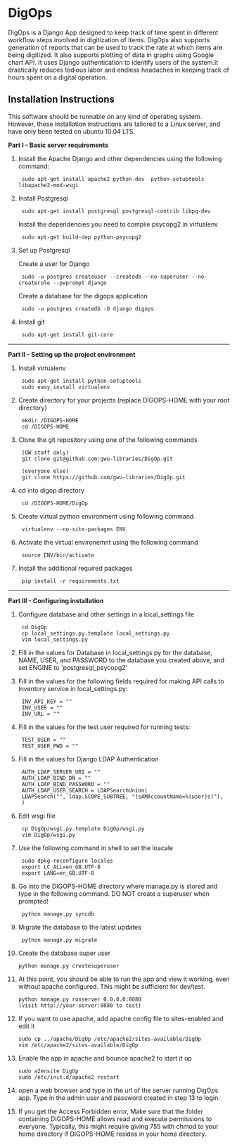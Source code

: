 DigOps
======

DigOps is a Django App designed to keep track of time spent in different 
workflow steps involved in digitization of items. DigOps also supports generation
of reports that can be used to track the rate at which items are being digitized.
It also supports plotting of data in graphs using Google chart API.
It uses Django authentication to identify users of the system.It drastically 
reduces tedious labor and endless headaches in keeping track of hours spent 
on a digital operation.

Installation Instructions
-------------------------

This software should be runnable on any kind of operating system. However, 
these installation instructions are tailored to a Linux server, and have
only been tested on ubuntu 10.04 LTS.

**Part I - Basic server requirements**

1. Install the Apache Django and other dependencies using the following command:

        sudo apt-get install apache2 python-dev  python-setuptools libapache2-mod-wsgi

2. Install Postgresql
        
        sudo apt-get install postgresql postgresql-contrib libpq-dev
   
   Install the dependencies you need to compile psycopg2 in virtualenv

        sudo apt-get build-dep python-psycopg2

3. Set up Postgresql

   Create a user for Django

        sudo -u postgres createuser --createdb --no-superuser --no-createrole --pwprompt django

   Create a database for the digops application

        sudo -u postgres createdb -O django digops

4. Install git

        sudo apt-get install git-core


- - -

**Part II - Setting up the project environment**

1. Install virtualenv

        sudo apt-get install python-setuptools
        sudo easy_install virtualenv

2. Create directory for your projects (replace DIGOPS-HOME with your root directory)

        mkdir /DIGOPS-HOME
        cd /DISOPS-HOME

3. Clone the git repository using one of the following commands 

        (GW staff only)
        git clone git@github.com:gwu-libraries/DigOp.git

        (everyone else)
        git clone https://github.com/gwu-libraries/DigOp.git

4. cd into digop directory

        cd /DIGOPS-HOME/DigOp

5. Create virtual python environment using following command 

        virtualenv --no-site-packages ENV
        
6. Activate the virtual environemnt using the following command

        source ENV/bin/activate

7. Install the additional required packages

        pip install -r requirements.txt


- - -

**Part III - Configuring installation**

1. Configure database and other settings in a local_settings file

        cd DigOp
        cp local_settings.py.template local_settings.py
        vim local_settings.py

2. Fill in the values for Database in local_settings.py for the database, NAME, USER, and PASSWORD to the database you created above, and set ENGINE to 'postgresql_psycopg2' 

3. Fill in the values for the following fields required for making API calls to Inventory service in local_settings.py:

        INV_API_KEY = ""
        INV_USER = ""
        INV_URL = ""

4. Fill in the values for the test user required for running tests:

        TEST_USER = ""
        TEST_USER_PWD = ""

5. Fill in the values for Django LDAP Authentication

        AUTH_LDAP_SERVER_URI = ""
        AUTH_LDAP_BIND_DN = ""
        AUTH_LDAP_BIND_PASSWORD = ""
        AUTH_LDAP_USER_SEARCH = LDAPSearchUnion(
        LDAPSearch("", ldap.SCOPE_SUBTREE, "(sAMAccountName=%(user)s)"),
        )


6. Edit wsgi file

        cp DigOp/wsgi.py.template DigOp/wsgi.py
        vim DigOp/wsgi.py

7. Use the following command in shell to set the loacale

        sudo dpkg-reconfigure locales
        export LC_ALL=en_GB.UTF-8
        export LANG=en_GB.UTF-8

8. Go into the DIGOPS-HOME directory where manage.py is stored and type in the following command. DO NOT create a superuser when prompted!

        python manage.py syncdb

9. Migrate the database to the latest updates

        python manage.py migrate

10. Create the database super user

        python manage.py createsuperuser

11. At this point, you should be able to run the app and view it working, even without apache configured. This might be sufficient for dev/test.

        python manage.py runserver 0.0.0.0:8080
        (visit http://your-server:8080 to test)

12. If you want to use apache, add apache config file to sites-enabled and edit it

        sudo cp ../apache/DigOp /etc/apache2/sites-available/DigOp
        vim /etc/apache2/sites-available/DigOp

13. Enable the app in apache and bounce apache2 to start it up

        sudo a2ensite DigOp
        sudo /etc/init.d/apache2 restart

14. open a web browser and type in the url of the server running DigOps app. Type in the admin user and password created in step 13 to login.

15. If you get the Access Forbidden error, Make sure that the folder containing DIGOPS-HOME allows read and execute permissions to everyone. Typically, this might require giving 755 with chmod to your home directory if DIGOPS-HOME resides in your home directory.


